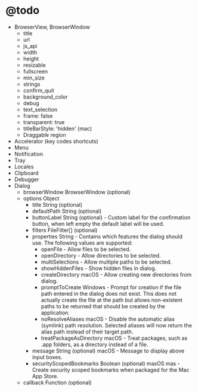 # @todo

- BrowserView, BrowserWindow
    - title
    - url
    - js_api
    - width
    - height
    - resizable
    - fullscreen
    - min_size
    - strings
    - confirm_quit
    - background_color
    - debug
    - text_selection
    - frame: false
    - transparent: true
    - titleBarStyle: 'hidden' (mac)
    - Draggable region
- Accelerator (key codes shortcuts)
- Menu
- Notification
- Tray
- Locales
- Clipboard
- Debugger
- Dialog
    - browserWindow BrowserWindow (optional)
    - options Object
      - title String (optional)
      - defaultPath String (optional)
      - buttonLabel String (optional) - Custom label for the confirmation button, when left empty the default label will be used.
      - filters FileFilter[] (optional)
      - properties String - Contains which features the dialog should use. The following values are supported:
          - openFile - Allow files to be selected.
          - openDirectory - Allow directories to be selected.
          - multiSelections - Allow multiple paths to be selected.
          - showHiddenFiles - Show hidden files in dialog.
          - createDirectory macOS - Allow creating new directories from dialog.
          - promptToCreate Windows - Prompt for creation if the file path entered in the dialog does not exist. This does not actually create the file at the path but allows non-existent paths to be returned that should be created by the application.
          - noResolveAliases macOS - Disable the automatic alias (symlink) path resolution. Selected aliases will now return the alias path instead of their target path.
          - treatPackageAsDirectory macOS - Treat packages, such as .app folders, as a directory instead of a file.
      - message String (optional) macOS - Message to display above input boxes.
      - securityScopedBookmarks Boolean (optional) masOS mas - Create security scoped bookmarks when packaged for the Mac App Store.
    - callback Function (optional)